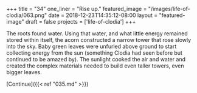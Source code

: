 +++
title = "34"
one_liner = "Rise up."
featured_image = "/images/life-of-clodia/063.png"
date = 2018-12-23T14:35:12-08:00
layout = "featured-image"
draft = false
projects = ['life-of-clodia']
+++

The roots found water. Using that water, and what little energy remained stored within itself, the acorn constructed a narrow tower that rose slowly into the sky. Baby green leaves were unfurled above ground to start collecting energy from the sun (something Clodia had seen before but continued to be amazed by). The sunlight cooked the air and water and created the complex materials needed to build even taller towers, even bigger leaves.

[Continue]({{< ref "035.md" >}})
